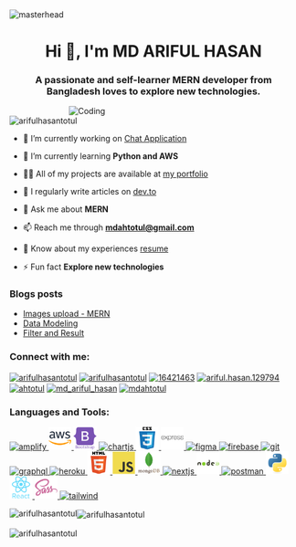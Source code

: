 <img align="center" alt="masterhead" width="100%" height="250" src="https://dxminds.com/wp-content/uploads/2021/07/How-Much-Does-it-Cost-to-hire-Mern-stack-developer.jpg">
<h1 align="center">Hi 👋, I'm MD ARIFUL HASAN</h1>
<h3 align="center">A passionate and self-learner MERN developer from Bangladesh loves to explore new technologies.</h3>
<img align="right" alt="Coding" width="400" src="https://r7q6w9z6.rocketcdn.me/career/wp-content/uploads/2020/03/full-stack-development.gif">

<p align="left"> <img src="https://komarev.com/ghpvc/?username=arifulhasantotul&label=Profile%20views&color=0e75b6&style=flat" alt="arifulhasantotul" /> </p>

- 🔭 I’m currently working on [Chat Application](https://github.com/arifulhasantotul/bros_chat_app_production)

- 🌱 I’m currently learning **Python and AWS**

- 👨‍💻 All of my projects are available at [my portfolio](https://my-portfolio-1-bbaf1.web.app/)

- 📝 I regularly write articles on [dev.to](https://dev.to/arifulhasantotul)

- 💬 Ask me about **MERN**

- 📫 Reach me through **mdahtotul@gmail.com**

- 📄 Know about my experiences [resume](https://docs.google.com/document/d/1JiTs-jcbqo1qq51AcA_PCcf6x8RsjjWyAFCi1R7nTYU/edit?usp=sharing)

- ⚡ Fun fact **Explore new technologies**

### Blogs posts
<!-- BLOG-POST-LIST:START -->
- [Images upload - MERN](https://dev.to/arifulhasantotul/single-and-multiple-images-upload-and-remove-from-cloudinary-using-node-js-multer-mongodb-1p2h)
- [Data Modeling](https://dev.to/arifulhasantotul/data-modeling-aws-amplify-appsync-graphql-4l0n)
- [Filter and Result](https://dev.to/arifulhasantotul/filter-and-result-aws-amplify-appsync-graphql-3mhd)
<!-- BLOG-POST-LIST:END -->

<h3 align="left">Connect with me:</h3>
<p align="left">
<a href="https://dev.to/arifulhasantotul" target="blank"><img align="center" src="https://raw.githubusercontent.com/rahuldkjain/github-profile-readme-generator/master/src/images/icons/Social/devto.svg" alt="arifulhasantotul" height="30" width="40" /></a>
<a href="https://linkedin.com/in/arifulhasantotul" target="blank"><img align="center" src="https://raw.githubusercontent.com/rahuldkjain/github-profile-readme-generator/master/src/images/icons/Social/linked-in-alt.svg" alt="arifulhasantotul" height="30" width="40" /></a>
<a href="https://stackoverflow.com/users/16421463" target="blank"><img align="center" src="https://raw.githubusercontent.com/rahuldkjain/github-profile-readme-generator/master/src/images/icons/Social/stack-overflow.svg" alt="16421463" height="30" width="40" /></a>
<a href="https://fb.com/ariful.hasan.129794" target="blank"><img align="center" src="https://raw.githubusercontent.com/rahuldkjain/github-profile-readme-generator/master/src/images/icons/Social/facebook.svg" alt="ariful.hasan.129794" height="30" width="40" /></a>
<a href="https://instagram.com/ahtotul" target="blank"><img align="center" src="https://raw.githubusercontent.com/rahuldkjain/github-profile-readme-generator/master/src/images/icons/Social/instagram.svg" alt="ahtotul" height="30" width="40" /></a>
<a href="https://twitter.com/md_ariful_hasan" target="blank"><img align="center" src="https://raw.githubusercontent.com/rahuldkjain/github-profile-readme-generator/master/src/images/icons/Social/twitter.svg" alt="md_ariful_hasan" height="30" width="40" /></a>
<a href="https://www.hackerrank.com/mdahtotul" target="blank"><img align="center" src="https://raw.githubusercontent.com/rahuldkjain/github-profile-readme-generator/master/src/images/icons/Social/hackerrank.svg" alt="mdahtotul" height="30" width="40" /></a>
</p>

<h3 align="left">Languages and Tools:</h3>
<p align="left"> <a href="https://aws.amazon.com/amplify/" target="_blank" rel="noreferrer"> <img src="https://docs.amplify.aws/assets/logo-dark.svg" alt="amplify" width="40" height="40"/> </a> <a href="https://aws.amazon.com" target="_blank" rel="noreferrer"> <img src="https://raw.githubusercontent.com/devicons/devicon/master/icons/amazonwebservices/amazonwebservices-original-wordmark.svg" alt="aws" width="40" height="40"/> </a> <a href="https://getbootstrap.com" target="_blank" rel="noreferrer"> <img src="https://raw.githubusercontent.com/devicons/devicon/master/icons/bootstrap/bootstrap-plain-wordmark.svg" alt="bootstrap" width="40" height="40"/> </a> <a href="https://www.chartjs.org" target="_blank" rel="noreferrer"> <img src="https://www.chartjs.org/media/logo-title.svg" alt="chartjs" width="40" height="40"/> </a> <a href="https://www.w3schools.com/css/" target="_blank" rel="noreferrer"> <img src="https://raw.githubusercontent.com/devicons/devicon/master/icons/css3/css3-original-wordmark.svg" alt="css3" width="40" height="40"/> </a> <a href="https://expressjs.com" target="_blank" rel="noreferrer"> <img src="https://raw.githubusercontent.com/devicons/devicon/master/icons/express/express-original-wordmark.svg" alt="express" width="40" height="40"/> </a> <a href="https://www.figma.com/" target="_blank" rel="noreferrer"> <img src="https://www.vectorlogo.zone/logos/figma/figma-icon.svg" alt="figma" width="40" height="40"/> </a> <a href="https://firebase.google.com/" target="_blank" rel="noreferrer"> <img src="https://www.vectorlogo.zone/logos/firebase/firebase-icon.svg" alt="firebase" width="40" height="40"/> </a> <a href="https://git-scm.com/" target="_blank" rel="noreferrer"> <img src="https://www.vectorlogo.zone/logos/git-scm/git-scm-icon.svg" alt="git" width="40" height="40"/> </a> <a href="https://graphql.org" target="_blank" rel="noreferrer"> <img src="https://www.vectorlogo.zone/logos/graphql/graphql-icon.svg" alt="graphql" width="40" height="40"/> </a> <a href="https://heroku.com" target="_blank" rel="noreferrer"> <img src="https://www.vectorlogo.zone/logos/heroku/heroku-icon.svg" alt="heroku" width="40" height="40"/> </a> <a href="https://www.w3.org/html/" target="_blank" rel="noreferrer"> <img src="https://raw.githubusercontent.com/devicons/devicon/master/icons/html5/html5-original-wordmark.svg" alt="html5" width="40" height="40"/> </a> <a href="https://developer.mozilla.org/en-US/docs/Web/JavaScript" target="_blank" rel="noreferrer"> <img src="https://raw.githubusercontent.com/devicons/devicon/master/icons/javascript/javascript-original.svg" alt="javascript" width="40" height="40"/> </a> <a href="https://www.mongodb.com/" target="_blank" rel="noreferrer"> <img src="https://raw.githubusercontent.com/devicons/devicon/master/icons/mongodb/mongodb-original-wordmark.svg" alt="mongodb" width="40" height="40"/> </a> <a href="https://nextjs.org/" target="_blank" rel="noreferrer"> <img src="https://cdn.worldvectorlogo.com/logos/nextjs-2.svg" alt="nextjs" width="40" height="40"/> </a> <a href="https://nodejs.org" target="_blank" rel="noreferrer"> <img src="https://raw.githubusercontent.com/devicons/devicon/master/icons/nodejs/nodejs-original-wordmark.svg" alt="nodejs" width="40" height="40"/> </a> <a href="https://postman.com" target="_blank" rel="noreferrer"> <img src="https://www.vectorlogo.zone/logos/getpostman/getpostman-icon.svg" alt="postman" width="40" height="40"/> </a> <a href="https://www.python.org" target="_blank" rel="noreferrer"> <img src="https://raw.githubusercontent.com/devicons/devicon/master/icons/python/python-original.svg" alt="python" width="40" height="40"/> </a> <a href="https://reactjs.org/" target="_blank" rel="noreferrer"> <img src="https://raw.githubusercontent.com/devicons/devicon/master/icons/react/react-original-wordmark.svg" alt="react" width="40" height="40"/> </a> <a href="https://sass-lang.com" target="_blank" rel="noreferrer"> <img src="https://raw.githubusercontent.com/devicons/devicon/master/icons/sass/sass-original.svg" alt="sass" width="40" height="40"/> </a> <a href="https://tailwindcss.com/" target="_blank" rel="noreferrer"> <img src="https://www.vectorlogo.zone/logos/tailwindcss/tailwindcss-icon.svg" alt="tailwind" width="40" height="40"/> </a> </p>

<p><img align="left" src="https://github-readme-stats.vercel.app/api/top-langs?username=arifulhasantotul&show_icons=true&locale=en&layout=compact" alt="arifulhasantotul" /></p>

<p><img align="center" src="https://github-readme-stats.vercel.app/api?username=arifulhasantotul&show_icons=true&locale=en" alt="arifulhasantotul" /></p>

<p><img align="center" src="https://github-readme-streak-stats.herokuapp.com/?user=arifulhasantotul&" alt="arifulhasantotul" /></p>
